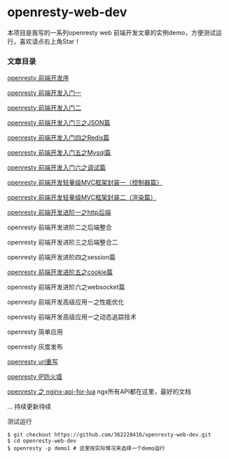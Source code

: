 # openresty-web-dev

本项目是我写的一系列openresty web 前端开发文章的实例demo，方便测试运行，喜欢请点右上角Star！
### 文章目录

[openresty 前端开发序](http://blog.csdn.net/qq362228416/article/details/53537103)

[openresty 前端开发入门一](https://github.com/362228416/openresty-web-dev/tree/master/demo1)

[openresty 前端开发入门二](https://github.com/362228416/openresty-web-dev/tree/master/demo2)

[openresty 前端开发入门三之JSON篇](https://github.com/362228416/openresty-web-dev/tree/master/demo3)

[openresty 前端开发入门四之Redis篇](https://github.com/362228416/openresty-web-dev/tree/master/demo4)

[openresty 前端开发入门五之Mysql篇](https://github.com/362228416/openresty-web-dev/tree/master/demo5)

[openresty 前端开发入门六之调试篇](https://github.com/362228416/openresty-web-dev/tree/master/demo6)

[openresty 前端开发轻量级MVC框架封装一（控制器篇）](https://github.com/362228416/openresty-web-dev/tree/master/demo8)

[openresty 前端开发轻量级MVC框架封装二（渲染篇）](https://github.com/362228416/openresty-web-dev/tree/master/demo9)

[openresty 前端开发进阶一之http后端](https://github.com/362228416/openresty-web-dev/tree/master/demo7)

openresty 前端开发进阶二之后端整合

openresty 前端开发进阶三之后端整合二

openresty 前端开发进阶四之session篇

[openresty 前端开发进阶五之cookie篇](https://github.com/362228416/openresty-web-dev/tree/master/demo12)

openresty 前端开发进阶六之websocket篇

openresty 前端开发高级应用一之性能优化

openresty 前端开发高级应用一之动态追踪技术

openresty 简单应用

openresty 灰度发布

[openresty url重写](https://github.com/362228416/openresty-web-dev/tree/master/demo10)

[openresty IP防火墙](https://github.com/362228416/openresty-web-dev/tree/master/demo11)

[openresty 之 nginx-api-for-lua](https://github.com/openresty/lua-nginx-module#nginx-api-for-lua) ngx所有API都在这里，最好的文档

... 持续更新待续


测试运行

```
$ git checkout https://github.com/362228416/openresty-web-dev.git
$ cd openresty-web-dev
$ openresty -p demo1 # 这里按实际情况来选择一个demo运行
```
